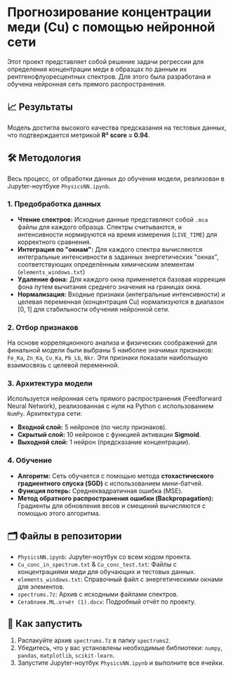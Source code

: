 # Прогнозирование концентрации меди (Cu) с помощью нейронной сети

Этот проект представляет собой решение задачи регрессии для определения концентрации меди в образцах по данным их рентгенофлуоресцентных спектров. Для этого была разработана и обучена нейронная сеть прямого распространения.

## 📈 Результаты

Модель достигла высокого качества предсказания на тестовых данных, что подтверждается метрикой **R² score = 0.94**.

## 🛠️ Методология

Весь процесс, от обработки данных до обучения модели, реализован в Jupyter-ноутбуке `PhysicsNN.ipynb`.

### 1. Предобработка данных

- **Чтение спектров:** Исходные данные представляют собой `.mca` файлы для каждого образца. Спектры считываются, и интенсивности нормируются на время измерения (`LIVE_TIME`) для корректного сравнения.
- **Интеграция по "окнам":** Для каждого спектра вычисляются интегральные интенсивности в заданных энергетических "окнах", соответствующих определённым химическим элементам (`elements_windows.txt`)
- **Удаление фона:** Для каждого окна применяется базовая коррекция фона путем вычитания среднего значения на границах окна.
- **Нормализация:** Входные признаки (интегральные интенсивности) и целевая переменная (концентрация Cu) нормализуются в диапазон [0, 1] для стабильности обучения нейронной сети.

### 2. Отбор признаков

На основе корреляционного анализа и физических соображений для финальной модели были выбраны 5 наиболее значимых признаков: `Fe_Ka`, `Zn_Ka`, `Cu_Ka`, `Pb_Lb`, `Nkr`. Эти признаки показали наибольшую взаимосвязь с целевой переменной.

### 3. Архитектура модели

Используется нейронная сеть прямого распространения (Feedforward Neural Network), реализованная с нуля на Python с использованием `NumPy`. Архитектура сети:
- **Входной слой:** 5 нейронов (по числу признаков).
- **Скрытый слой:** 10 нейронов с функцией активации **Sigmoid**.
- **Выходной слой:** 1 нейрон (предсказание концентрации).

### 4. Обучение

- **Алгоритм:** Сеть обучается с помощью метода **стохастического градиентного спуска (SGD)** с использованием мини-батчей.
- **Функция потерь:** Среднеквадратичная ошибка (MSE).
- **Метод обратного распространения ошибки (Backpropagation):** Градиенты для обновления весов и смещений вычисляются с помощью этого алгоритма.

## 🗂️ Файлы в репозитории

- `PhysicsNN.ipynb`: Jupyter-ноутбук со всем кодом проекта.
- `Cu_conc_in_spectrum.txt` & `Cu_conc_test.txt`: Файлы с концентрациями меди для обучающих и тестовых данных.
- `elements_windows.txt`: Справочный файл с энергетическими окнами для элементов.
- `spectrums.7z`: Архив с исходными файлами спектров.
- `Сетаблаев.ML.отчёт (1).docx`: Подробный отчёт по проекту.

## 🚀 Как запустить

1.  Распакуйте архив `spectrums.7z` в папку `spectrums2`.
2.  Убедитесь, что у вас установлены необходимые библиотеки: `numpy`, `pandas`, `matplotlib`, `scikit-learn`.
3.  Запустите Jupyter-ноутбук `PhysicsNN.ipynb` и выполните все ячейки. 